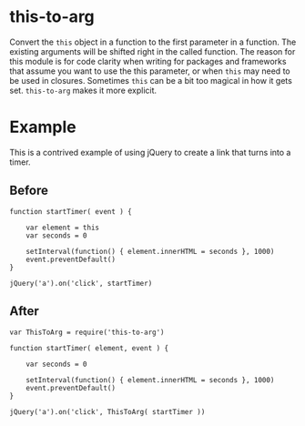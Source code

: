# this-to-arg

Convert the `this` object in a function to the first parameter in a function. The existing arguments will be shifted right in the called function. The reason for this module is for code clarity when writing for packages and frameworks that assume you want to use the this parameter, or when `this` may need to be used in closures. Sometimes `this` can be a bit too magical in how it gets set. `this-to-arg` makes it more explicit.

# Example

This is a contrived example of using jQuery to create a link that turns into a timer.

## Before

	function startTimer( event ) {
		
		var element = this
		var seconds = 0
		
		setInterval(function() { element.innerHTML = seconds }, 1000)
		event.preventDefault()
	}
	
	jQuery('a').on('click', startTimer)


## After

	var ThisToArg = require('this-to-arg')
	
	function startTimer( element, event ) {
		
		var seconds = 0
		
		setInterval(function() { element.innerHTML = seconds }, 1000)
		event.preventDefault()
	}
	
	jQuery('a').on('click', ThisToArg( startTimer ))